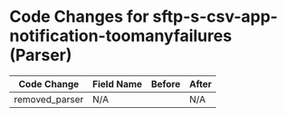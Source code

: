 # Code Changes for sftp-s-csv-app-notification-toomanyfailures (Parser)

| Code Change | Field Name | Before | After |
|-------------|------------|--------|-------|
| removed_parser | N/A |  | N/A |